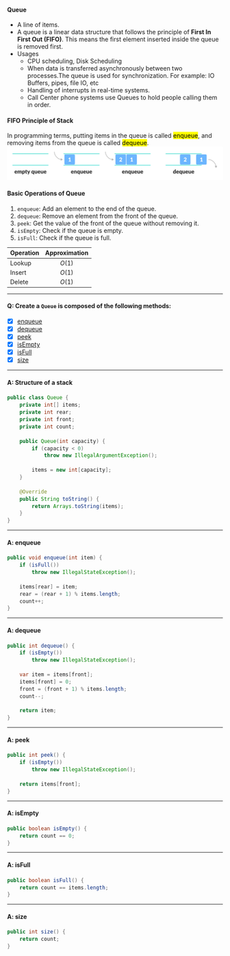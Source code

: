 #### Queue

-   A line of items.
-   A queue is a linear data structure that follows the principle of **First In First Out (FIFO)**. This means the first element inserted inside the queue is removed first.
-   Usages
    -   CPU scheduling, Disk Scheduling
    -   When data is transferred asynchronously between two processes.The queue is used for synchronization. For example: IO Buffers, pipes, file IO, etc
    -   Handling of interrupts in real-time systems.
    -   Call Center phone systems use Queues to hold people calling them in order.

#### FIFO Principle of Stack

In programming terms, putting items in the queue is called <mark>enqueue</mark>, and removing items from the queue is called <mark>dequeue</mark>.
![Big-O Notation](./assets/../../assets/queue-fifo.webp)

#### Basic Operations of Queue

1. `enqueue`: Add an element to the end of the queue.
2. `dequeue`: Remove an element from the front of the queue.
3. `peek`: Get the value of the front of the queue without removing it.
4. `isEmpty`: Check if the queue is empty.
5. `isFull`: Check if the queue is full.

| Operation | Approximation |
| :-------- | :-----------: |
| Lookup    |    $O(1)$     |
| Insert    |    $O(1)$     |
| Delete    |    $O(1)$     |

---

#### Q: Create a `Queue` is composed of the following methods:

-   [x] [enqueue](#a-enqueue)
-   [x] [dequeue](#a-dequeue)
-   [x] [peek](#a-peek)
-   [x] [isEmpty](#a-isempty)
-   [x] [isFull](#a-isfull)
-   [x] [size](#a-size)

---

#### A: Structure of a stack

```Java
public class Queue {
    private int[] items;
    private int rear;
    private int front;
    private int count;

    public Queue(int capacity) {
        if (capacity < 0)
            throw new IllegalArgumentException();

        items = new int[capacity];
    }

    @Override
    public String toString() {
        return Arrays.toString(items);
    }
}
```

---

#### A: enqueue

```Java
public void enqueue(int item) {
    if (isFull())
        throw new IllegalStateException();

    items[rear] = item;
    rear = (rear + 1) % items.length;
    count++;
}
```

---

#### A: dequeue

```Java
public int dequeue() {
    if (isEmpty())
        throw new IllegalStateException();

    var item = items[front];
    items[front] = 0;
    front = (front + 1) % items.length;
    count--;

    return item;
}
```

---

#### A: peek

```Java
public int peek() {
    if (isEmpty())
        throw new IllegalStateException();

    return items[front];
}
```

---

#### A: isEmpty

```Java
public boolean isEmpty() {
    return count == 0;
}
```

---

#### A: isFull

```Java
public boolean isFull() {
    return count == items.length;
}
```

---

#### A: size

```Java
public int size() {
    return count;
}
```
